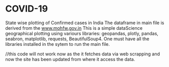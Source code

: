 # COVID-19
State wise plotting of Confirmed cases in India
The dataframe in main file is derived from the www.mohfw.gov.in 
This is a simple dataScience geographical plotting using variours libraries:
  geopandas,
  plotly,
  pandas,
  seabron,
  matplotlib,
  requests,
  BeautifulSoup4.
One must have all the libraries installed in the sytem to run the main file.

//this code will not work now as the it fetches data via web scrapping and now the site has been updated from where it access the data.
